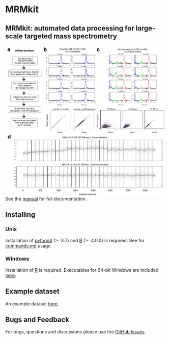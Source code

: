 # MRMkit

## MRMkit: automated data processing for large-scale targeted mass spectrometry
 
<img src="Figure1_small.png" align="left">

See the [manual](manual.pdf) for full documentation.

## Installing 

### Unix

Installation of [python3](https://www.python.org/) (>=3.7) and [R](https://cran.r-project.org/) (>=4.0.0) is required. See for [commands.md](commands.md) usage.

### Windows

Installation of [R](https://cran.r-project.org/) is required.
Executables for 64-bit Windows are included [here](https://drive.google.com/).

## Example dataset

An example dataset [here](https://drive.google.com/drive/folders/18VtbYfto3sXIJfTpOUetuunyraTCyqdf).

## Bugs and Feedback

For bugs, questions and discussions please use the [GitHub Issues](https://github.com/MRMkit/MRMkit/issues).

